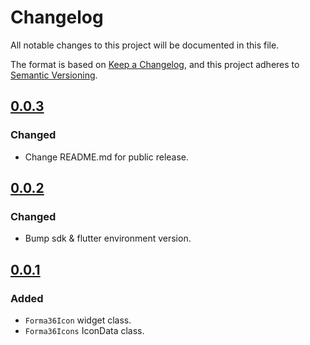 # Changelog

All notable changes to this project will be documented in this file.

The format is based on [Keep a Changelog](https://keepachangelog.com/en/1.0.0/),
and this project adheres to [Semantic Versioning](https://semver.org/spec/v2.0.0.html).

## [0.0.3]
### Changed
* Change README.md for public release.

## [0.0.2]
### Changed
* Bump sdk & flutter environment version.

## [0.0.1]
### Added
* `Forma36Icon` widget class.
* `Forma36Icons` IconData class.

[Unreleased]: https://github.com/hanmajid/forma_36_icons/compare/v0.0.3...dev
[0.0.3]: https://github.com/hanmajid/forma_36_icons/compare/v0.0.2...v0.0.3
[0.0.2]: https://github.com/hanmajid/forma_36_icons/compare/v0.0.1...v0.0.2
[0.0.1]: https://github.com/hanmajid/forma_36_icons/releases/tag/v0.0.1